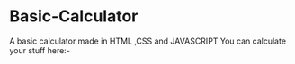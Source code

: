 # Basic-Calculator
A basic calculator made in HTML ,CSS and JAVASCRIPT
You can calculate your stuff here:-
